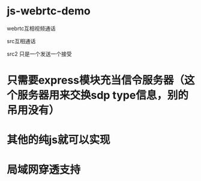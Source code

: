 # js-webrtc-demo
webrtc互相视频通话

src互相通话

src2 只是一个发送一个接受
# 只需要express模块充当信令服务器（这个服务器用来交换sdp type信息，别的吊用没有）

# 其他的纯js就可以实现

# 局域网穿透支持 
